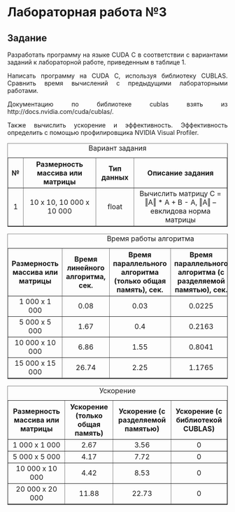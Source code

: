 # Лабораторная работа №3
## Задание
<p align="justify">Разработать программу на языке CUDA С в соответствии с вариантами заданий к лабораторной работе, приведенным в таблице 1.</p>
<p align="justify">Написать программу на CUDA C, используя библиотеку CUBLAS.  Сравнить время вычислений с предыдущими лабораторными работами.</p>
<p align="justify">Документацию по библиотеке cublas взять из http://docs.nvidia.com/cuda/cublas/.</p>
<p align="justify">Также вычислить ускорение и эффективность. Эффективность определить с помощью профилировщика NVIDIA Visual Profiler.</p>
<table border="1">
  <caption>Вариант задания</caption>
  <tr>
    <th>№</th>
    <th>Размерность массива или матрицы</th>
    <th>Тип данных</th>
    <th>Описание задания</th>
  </tr>
  <tr align="center">
    <td>1</td>
    <td>10 x 10, 10 000 x 10 000</td>
    <td>float</td>
    <td>Вычислить матрицу C = ‖A‖ * A + B - A, ‖A‖ –  евклидова норма матрицы</td>
  </tr>
 </table>
 
 <table border="1">
  <caption>Время работы алгоритма</caption>
  <tr>
    <th>Размерность массива или матрицы</th>
    <th>Время линейного алгоритма, сек.</th>
    <th>Время параллельного алгоритма (только общая память), сек.</th>
    <th>Время параллельного алгоритма (с разделяемой памятью), сек.</th>
    <th>Время параллельного алгоритма (с библиотекой CUBLAS), сек.</th>
  </tr>
  <tr align="center">
    <td>1 000 x 1 000</td>
    <td>0.08</td>
    <td>0.03</td>
    <td>0.0225</td>
    <td>0</td>
  </tr>
  <tr align="center">
    <td>5 000 x 5 000</td>
    <td>1.67</td>
    <td>0.4</td>
    <td>0.2163</td>
    <td>0</td>
  </tr>
  <tr align="center">
    <td>10 000 x 10 000</td>
    <td>6.86</td>
    <td>1.55</td>
    <td>0.8041</td>
    <td>0</td>
  </tr>
  <tr align="center">
    <td>15 000 x 15 000</td>
    <td>26.74</td>
    <td>2.25</td>
    <td>1.1765</td>
    <td>0</td>
  </tr>
 </table> 
 
<table border="1">
  <caption>Ускорение</caption>
  <tr>
    <th>Размерность массива или матрицы</th>
    <th>Ускорение (только общая память)</th>
    <th>Ускорение (с разделяемой памятью)</th>
    <th>Ускорение (с библиотекой CUBLAS)</th>
  </tr>
  <tr align="center">
    <td>1 000 x 1 000</td>
    <td>2.67</td>
    <td>3.56</td>
    <td>0</td>
  </tr>
  <tr align="center">
    <td>5 000 x 5 000</td>
    <td>4.17</td>
    <td>7.72</td>
    <td>0</td>
  </tr>
  <tr align="center">
    <td>10 000 x 10 000</td>
    <td>4.42</td>
    <td>8.53</td>
    <td>0</td>
  </tr>
  <tr align="center">
    <td>20 000 x 20 000</td>
    <td>11.88</td>
    <td>22.73</td>
    <td>0</td>
  </tr>
 </table> 

